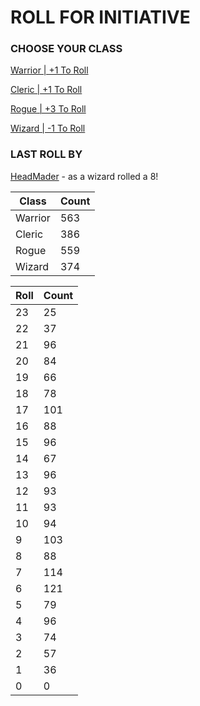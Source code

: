 # ROLL FOR INITIATIVE
### CHOOSE YOUR CLASS

[Warrior | +1 To Roll](https://github.com/benjaminsampica/benjaminsampica/issues/new?title=roll%7Cwarrior&body=Just+click+%27Submit+new+issue%27.)

[Cleric | +1 To Roll](https://github.com/benjaminsampica/benjaminsampica/issues/new?title=roll%7Ccleric&body=Just+click+%27Submit+new+issue%27.)

[Rogue | +3 To Roll](https://github.com/benjaminsampica/benjaminsampica/issues/new?title=roll%7Crogue&body=Just+click+%27Submit+new+issue%27.)

[Wizard | -1 To Roll](https://github.com/benjaminsampica/benjaminsampica/issues/new?title=roll%7Cwizard&body=Just+click+%27Submit+new+issue%27.)
### LAST ROLL BY
[HeadMader](https://www.github.com/HeadMader) - as a wizard rolled a 8!

|Class|Count|
|-|-|
|Warrior|563|
|Cleric|386|
|Rogue|559|
|Wizard|374|

|Roll|Count|
|-|-|
|23|25
|22|37
|21|96
|20|84
|19|66
|18|78
|17|101
|16|88
|15|96
|14|67
|13|96
|12|93
|11|93
|10|94
|9|103
|8|88
|7|114
|6|121
|5|79
|4|96
|3|74
|2|57
|1|36
|0|0
